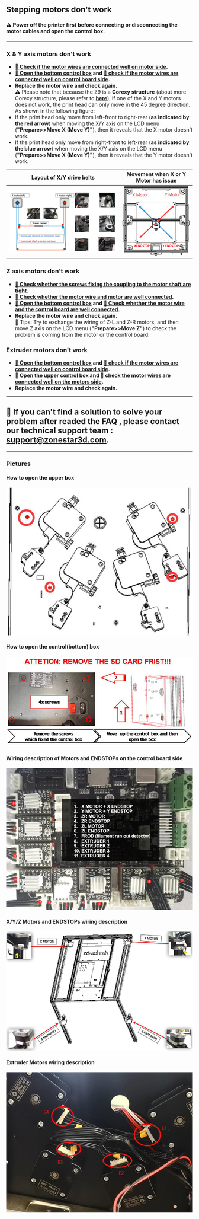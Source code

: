 ## Stepping motors don't work
#### :warning: Power off the printer first before connecting or disconnecting the motor cables and open the control box.

-----
### X & Y axis motors don't work
- **[:art: Check if the motor wires are connected well on motor side](XYZMotors_wiring.jpg).**
- **[:art: Open the bottom control box](../How_to_open_the_control_box.jpg) and [:art: check if the motor wires are connected well on control board side](MotorENDSTOP_wiring.jpg).**
- **Replace the motor wire and check again.**   
:warning: Please note that because the Z9 is a **Corexy structure** (about more Corexy structure, please refer to [**here**](http://corexy.com/)), if one of the X and Y motors does not work, the print head can only move in the 45 degree direction. As shown in the following figure:
- If the print head only move from left-front to right-rear (**as indicated by the red arrow**) when moving the X/Y axis on the LCD menu (**"Prepare>>Move X (Move Y)"**), then it reveals that the X motor doesn't work. 
- If the print head only move from right-front to left-rear (**as indicated by the blue arrow**) when moving the X/Y axis on the LCD menu (**"Prepare>>Move X  (Move Y)"**), then it reveals that the Y motor doesn't work.   

|   Layout of X/Y drive belts | Movement when X or Y Motor has issue  |
|:---------------------------:|:-------------------------------------:|
| ![](./belt.png)             |  ![](./XYMotor_Issue.jpg)             |

 
### Z axis motors don't work
- **[:art: Check whether the screws fixing the coupling to the motor shaft are tight](couplingscrews.png).**
- **[:art: Check whether the motor wire and motor are well connected](XYZMotors_wiring.jpg).**
- **[:art: Open the bottom control box](../How_to_open_the_control_box.jpg) and [:art: Check whether the motor wire and the control board are well connected](MotorENDSTOP_wiring.jpg).**
- **Replace the motor wire and check again.**   
:star2: Tips: Try to exchange the wiring of Z-L and Z-R motors, and then move Z axis on the LCD menu (**"Prepare>>Move Z"**) to check the problem is coming from the motor or the control board.

### Extruder motors don't work
- **[:art: Open the bottom control box](../How_to_open_the_control_box.jpg) and [:art: check if the motor wires are connected well on control board side](MotorENDSTOP_wiring.jpg).**
- **[:art: Open the upper control box](../Upper_box_mounted_screws.jpg) and [:art: check the motor wires are connected well on the motors side](ExtruderMotors_wiring.jpg).**
- **Replace the motor wire and check again.**   

-----
## :email: If you can't find a solution to solve your problem after readed the FAQ , please contact our technical support team : support@zonestar3d.com.

-----
### Pictures
#### How to open the upper box
![](../Upper_box_mounted_screws.jpg)
#### How to open the control(bottom) box 
![](../How_to_open_the_control_box.jpg)
#### Wiring description of Motors and ENDSTOPs on the control board side
![](MotorENDSTOP_wiring.jpg)
#### X/Y/Z Motors and ENDSTOPs wiring description
![](XYZMotors_wiring.jpg)
#### Extruder Motors wiring description
![](ExtruderMotors_wiring.jpg)